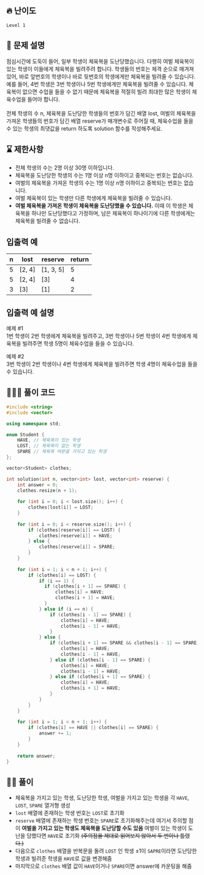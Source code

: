 ## 🔥 난이도
`Level 1`

## 📝 문제 설명
점심시간에 도둑이 들어, 일부 학생이 체육복을 도난당했습니다. 다행히 여벌 체육복이 있는 학생이 이들에게 체육복을 빌려주려 합니다. 학생들의 번호는 체격 순으로 매겨져 있어, 바로 앞번호의 학생이나 바로 뒷번호의 학생에게만 체육복을 빌려줄 수 있습니다. 예를 들어, 4번 학생은 3번 학생이나 5번 학생에게만 체육복을 빌려줄 수 있습니다. 체육복이 없으면 수업을 들을 수 없기 때문에 체육복을 적절히 빌려 최대한 많은 학생이 체육수업을 들어야 합니다.<br><br>
전체 학생의 수 n, 체육복을 도난당한 학생들의 번호가 담긴 배열 lost, 여벌의 체육복을 가져온 학생들의 번호가 담긴 배열 reserve가 매개변수로 주어질 때, 체육수업을 들을 수 있는 학생의 최댓값을 return 하도록 solution 함수를 작성해주세요.

## ⌛️ 제한사항
- 전체 학생의 수는 2명 이상 30명 이하입니다.
- 체육복을 도난당한 학생의 수는 1명 이상 n명 이하이고 중복되는 번호는 없습니다.
- 여벌의 체육복을 가져온 학생의 수는 1명 이상 n명 이하이고 중복되는 번호는 없습니다.
- 여벌 체육복이 있는 학생만 다른 학생에게 체육복을 빌려줄 수 있습니다.
- **여벌 체육복을 가져온 학생이 체육복을 도난당했을 수 있습니다.** 이때 이 학생은 체육복을 하나만 도난당했다고 가정하며, 남은 체육복이 하나이기에 다른 학생에게는 체육복을 빌려줄 수 없습니다.

## 입출력 예
n |lost |reserve |return
--|--|--|--
5	|[2, 4]	|[1, 3, 5]	|5
5	|[2, 4]	|[3]	|4
3	|[3]	|[1]	|2

## 입출력 예 설명
예제 #1   
1번 학생이 2번 학생에게 체육복을 빌려주고, 3번 학생이나 5번 학생이 4번 학생에게 체육복을 빌려주면 학생 5명이 체육수업을 들을 수 있습니다.   
   
예제 #2   
3번 학생이 2번 학생이나 4번 학생에게 체육복을 빌려주면 학생 4명이 체육수업을 들을 수 있습니다.

## 👨🏻‍💻 풀이 코드
```c++
#include <string>
#include <vector>

using namespace std;

enum Student {
    HAVE, // 체육복이 있는 학생
    LOST, // 체육복이 없는 학생
    SPARE // 체육복 여분을 가지고 있는 학생
};

vector<Student> clothes;

int solution(int n, vector<int> lost, vector<int> reserve) {
    int answer = 0;
    clothes.resize(n + 1);
    
    for (int i = 0; i < lost.size(); i++) {
        clothes[lost[i]] = LOST;
    }
    
    for (int i = 0; i < reserve.size(); i++) {
        if (clothes[reserve[i]] == LOST) {
            clothes[reserve[i]] = HAVE;
        } else {
            clothes[reserve[i]] = SPARE;
        }
    }
    
    for (int i = 1; i < n + 1; i++) {
        if (clothes[i] == LOST) {
            if (i == 1) {
              if (clothes[i + 1] == SPARE) {
                  clothes[i] = HAVE;
                  clothes[i + 1] = HAVE;
              }
            } else if (i == n) {
                if (clothes[i - 1] == SPARE) {
                    clothes[i] = HAVE;
                    clothes[i - 1] = HAVE;
                }
            } else {
                if (clothes[i + 1] == SPARE && clothes[i - 1] == SPARE) {
                    clothes[i] = HAVE;
                    clothes[i - 1] = HAVE;
                } else if (clothes[i - 1] == SPARE) {
                    clothes[i] = HAVE;
                    clothes[i - 1] = HAVE;
                } else if (clothes[i + 1] == SPARE) {
                    clothes[i] = HAVE;
                    clothes[i + 1] = HAVE;
                }
            }
        }
    }
    
    for (int i = 1; i < n + 1; i++) {
        if (clothes[i] == HAVE || clothes[i] == SPARE) {
            answer += 1;
        }
    }
        
    return answer;
}
```

## ✍🏻 풀이
- 체육복을 가지고 있는 학생, 도난당한 학생, 여벌을 가지고 있는 학생을 각 `HAVE`, `LOST`, `SPARE` 열거형 생성
- `lost` 배열에 존재하는 학생 번호는 `LOST`로 초기화
- `reserve` 배열에 존재하는 학생 번호는 `SPARE`로 초기화해주는데 여기서 주의할 점이 **여벌을 가지고 있는 학생도 체육복을 도난당할 수도 있음** 여벌이 있는 학생이 도난을 당했다면 `HAVE`로 초기화 ~~(주의점을 제대로 읽어보지 않아서 두 번이나 틀렸다.)~~
- 다음으로 `clothes` 배열을 반복문을 돌려 `LOST` 인 학생 ±1이 `SAPRE`이라면 도난당한 학생과 빌려준 학생을 `HAVE`로 값을 변경해줌
- 마지막으로 `clothes` 배열 값이 `HAVE`이거나 `SPARE`이면 answer에 카운팅을 해줌